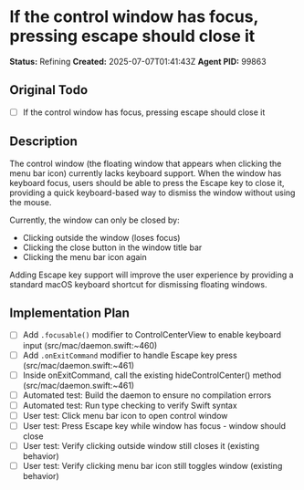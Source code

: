 # If the control window has focus, pressing escape should close it

**Status:** Refining
**Created:** 2025-07-07T01:41:43Z
**Agent PID:** 99863

## Original Todo
- [ ] If the control window has focus, pressing escape should close it

## Description
The control window (the floating window that appears when clicking the menu bar icon) currently lacks keyboard support. When the window has keyboard focus, users should be able to press the Escape key to close it, providing a quick keyboard-based way to dismiss the window without using the mouse.

Currently, the window can only be closed by:
- Clicking outside the window (loses focus)
- Clicking the close button in the window title bar
- Clicking the menu bar icon again

Adding Escape key support will improve the user experience by providing a standard macOS keyboard shortcut for dismissing floating windows.

## Implementation Plan
- [ ] Add `.focusable()` modifier to ControlCenterView to enable keyboard input (src/mac/daemon.swift:~460)
- [ ] Add `.onExitCommand` modifier to handle Escape key press (src/mac/daemon.swift:~461)
- [ ] Inside onExitCommand, call the existing hideControlCenter() method (src/mac/daemon.swift:~461)
- [ ] Automated test: Build the daemon to ensure no compilation errors
- [ ] Automated test: Run type checking to verify Swift syntax
- [ ] User test: Click menu bar icon to open control window
- [ ] User test: Press Escape key while window has focus - window should close
- [ ] User test: Verify clicking outside window still closes it (existing behavior)
- [ ] User test: Verify clicking menu bar icon still toggles window (existing behavior)